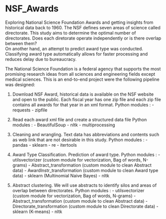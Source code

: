 # NSF_Awards
Exploring National Science Foundation Awards and getting insights from historical data back to 1960.
The NSF defines seven areas of science called directorate. This study aims to determine the optimal number of directorates. Does each diretorate operate independently or is there overlap between them? <br>
On another hand, an attempt to predict award type was conducted. Classifying award type automatically allows for faster processing and reduces delay due to bureaucracy.

The National Science Foundation is a federal agency that supports the most promising research ideas from all sciences and engineering fields except medical sciences. This is an end-to-end project were the following pipeline was designed:

1. Download NSF Award, historical data is available on the NSF website and open to the public. Each fiscal year has one zip file and each zip file contains all awards for that year in an xml format.
  Python modules :
          - requests
          - zipfile

2. Read each award xml file and create a structured data file
  Python modules :
          - BeautifulSoup
          - nltk
          - multiprocessing

3. Cleaning and wrangling. Text data has abbreviations and contents such as web link that are not desirable in this study.
  Python modules :
          - pandas
          - sklearn
          - re
          - itertools

4. Award Type Classification. Prediction of award type.
  Python modules :
          - utilsvectorizer (custom module for vectorization, Bag of words, N-grams)
          - Abstract_transformation (custom  module to clean Abstract data)
          - AwardInstr_transformation (custom  module to clean Award type data)
          - sklearn (Multinomial Naive Bayes)
          - nltk

5. Abstract clustering. We will use abstracts to identify silos and areas of overlap between directorates.
  Python modules :
          - utilsvectorizer (custom module for vectorization, Bag of words, N-grams)
          - Abstract_transformation (custom  module to clean Abstract data)
          - Directorate_transformation (custom  module to clean Directorate data)
          - sklearn (K-means)
          - nltk 
